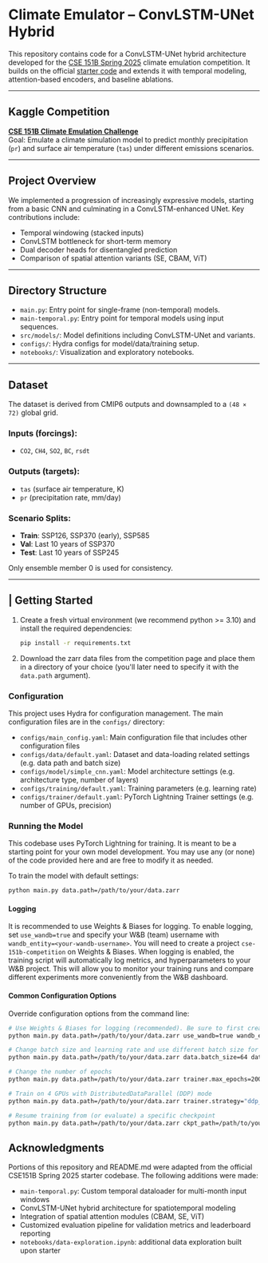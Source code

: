 # Climate Emulator – ConvLSTM-UNet Hybrid

This repository contains code for a ConvLSTM-UNet hybrid architecture developed for the [CSE 151B Spring 2025](https://sites.google.com/view/cse151b-251b/151b-info) climate emulation competition. It builds on the official [starter code](https://www.kaggle.com/t/6f53c429d53099dc7cc590f9bf390b10) and extends it with temporal modeling, attention-based encoders, and baseline ablations.

---

## Kaggle Competition

**[CSE 151B Climate Emulation Challenge](https://www.kaggle.com/t/6f53c429d53099dc7cc590f9bf390b10)**  
Goal: Emulate a climate simulation model to predict monthly precipitation (`pr`) and surface air temperature (`tas`) under different emissions scenarios.

---

## Project Overview

We implemented a progression of increasingly expressive models, starting from a basic CNN and culminating in a ConvLSTM-enhanced UNet. Key contributions include:

- Temporal windowing (stacked inputs)
- ConvLSTM bottleneck for short-term memory
- Dual decoder heads for disentangled prediction
- Comparison of spatial attention variants (SE, CBAM, ViT)

---

## Directory Structure

- `main.py`: Entry point for single-frame (non-temporal) models.
- `main-temporal.py`: Entry point for temporal models using input sequences.
- `src/models/`: Model definitions including ConvLSTM-UNet and variants.
- `configs/`: Hydra configs for model/data/training setup.
- `notebooks/`: Visualization and exploratory notebooks.

---

## Dataset

The dataset is derived from CMIP6 outputs and downsampled to a `(48 × 72)` global grid.  

### Inputs (forcings):
- `CO2`, `CH4`, `SO2`, `BC`, `rsdt`

### Outputs (targets):
- `tas` (surface air temperature, K)  
- `pr` (precipitation rate, mm/day)

### Scenario Splits:
- **Train**: SSP126, SSP370 (early), SSP585  
- **Val**: Last 10 years of SSP370  
- **Test**: Last 10 years of SSP245  

Only ensemble member 0 is used for consistency.

---

## | Getting Started

1. Create a fresh virtual environment (we recommend python >= 3.10) and install the required dependencies:
   ```bash
   pip install -r requirements.txt
   ```

2. Download the zarr data files from the competition page and place them in a directory of your choice (you'll later need to specify it with the ``data.path`` argument).

### Configuration

This project uses Hydra for configuration management. The main configuration files are in the `configs/` directory:

- `configs/main_config.yaml`: Main configuration file that includes other configuration files
- `configs/data/default.yaml`: Dataset and data-loading related settings (e.g. data path and batch size)
- `configs/model/simple_cnn.yaml`: Model architecture settings (e.g. architecture type, number of layers)
- `configs/training/default.yaml`: Training parameters (e.g. learning rate)
- `configs/trainer/default.yaml`: PyTorch Lightning Trainer settings (e.g. number of GPUs, precision)

### Running the Model

This codebase uses PyTorch Lightning for training. It is meant to be a starting point for your own model development.
You may use any (or none) of the code provided here and are free to modify it as needed.

To train the model with default settings:

```bash
python main.py data.path=/path/to/your/data.zarr
```

#### Logging

It is recommended to use Weights & Biases for logging.
To enable logging, set `use_wandb=true` and specify your W&B (team) username with `wandb_entity=<your-wandb-username>`.
You will need to create a project `cse-151b-competition` on Weights & Biases. 
When logging is enabled, the training script will automatically log metrics, and hyperparameters to your W&B project.
This will allow you to monitor your training runs and compare different experiments more conveniently from the W&B dashboard.

#### Common Configuration Options

Override configuration options from the command line:

```bash
# Use Weights & Biases for logging (recommended). Be sure to first create a project ``cse-151b-competition`` on wandb.
python main.py data.path=/path/to/your/data.zarr use_wandb=true wandb_entity=<your-wandb-username>

# Change batch size and learning rate and use different batch size for validation
python main.py data.path=/path/to/your/data.zarr data.batch_size=64 data.eval_batch_size=32 training.lr=1e-3

# Change the number of epochs
python main.py data.path=/path/to/your/data.zarr trainer.max_epochs=200

# Train on 4 GPUs with DistributedDataParallel (DDP) mode
python main.py data.path=/path/to/your/data.zarr trainer.strategy="ddp_find_unused_parameters_false" trainer.devices=4 

# Resume training from (or evaluate) a specific checkpoint
python main.py data.path=/path/to/your/data.zarr ckpt_path=/path/to/your/checkpoint.ckpt
```

## Acknowledgments

Portions of this repository and README.md were adapted from the official CSE151B Spring 2025 starter codebase. The following additions were made:

- `main-temporal.py`: Custom temporal dataloader for multi-month input windows  
- ConvLSTM-UNet hybrid architecture for spatiotemporal modeling  
- Integration of spatial attention modules (CBAM, SE, ViT)  
- Customized evaluation pipeline for validation metrics and leaderboard reporting  
- `notebooks/data-exploration.ipynb`: additional data exploration built upon starter
